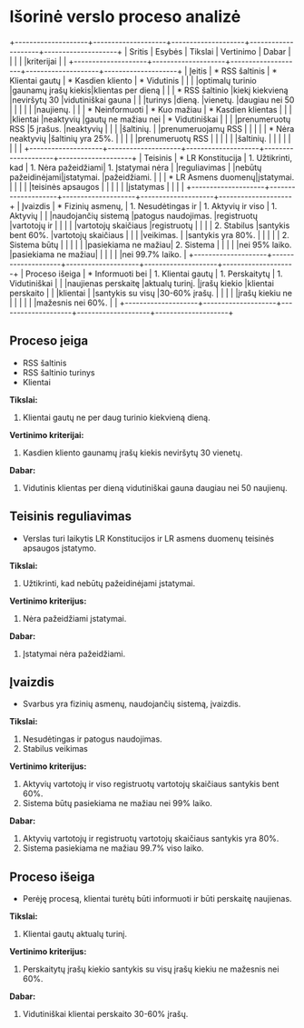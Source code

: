 # Išorinė verslo proceso analizė

  +--------------------+--------------------+--------------------+--------------------+--------------------+
  | Sritis             | Esybės             | Tikslai            | Vertinimo          | Dabar              |
  |                    |                    |                    |kriterijai          |                    |
  +--------------------+--------------------+--------------------+--------------------+--------------------+
  | Įeitis             | * RSS šaltinis     | * Klientai gautų   | * Kasdien kliento  | * Vidutinis        |
  |                    |                    |optimalų turinio    |gaunamų įrašų kiekis|klientas per dieną  |
  |                    | * RSS šaltinio     |kiekį kiekvieną     |neviršytų 30        |vidutiniškai gauna  |
  |                    |turinys             |dieną.              |vienetų.            |daugiau nei 50      |
  |                    |                    |                    |                    |naujienų.           |
  |                    | * Neinformuoti     | * Kuo mažiau       | * Kasdien klientas |                    |
  |                    |klientai            |neaktyvių           |gautų ne mažiau nei | * Vidutiniškai     |
  |                    |                    |prenumeruotų RSS    |5 įrašus.           |neaktyvių           |
  |                    |                    |šaltinių.           |                    |prenumeruojamų RSS  |
  |                    |                    |                    | * Nėra neaktyvių   |šaltinių yra 25%.   |
  |                    |                    |                    |prenumeruotų RSS    |                    |
  |                    |                    |                    |šaltinių.           |                    |
  |                    |                    |                    |                    |                    |
  +--------------------+--------------------+--------------------+--------------------+--------------------+
  | Teisinis           | * LR Konstitucija  | 1. Užtikrinti, kad | 1. Nėra pažeidžiami| 1. Įstatymai nėra  |
  |reguliavimas        |                    |nebūtų pažeidinėjami|įstatymai.          |pažeidžiami.        |
  |                    | * LR Asmens duomenų|įstatymai.          |                    |                    |
  |                    |teisinės apsaugos   |                    |                    |                    |
  |                    |įstatymas           |                    |                    |                    |
  +--------------------+--------------------+--------------------+--------------------+--------------------+
  | Įvaizdis           | * Fizinių asmenų,  | 1. Nesudėtingas ir | 1. Aktyvių ir viso | 1. Aktyvių         |
  |                    |naudojančių sistemą |patogus naudojimas. |registruotų         |vartotojų ir        |
  |                    |                    |                    |vartotojų skaičiaus |registruotų         |
  |                    |                    | 2. Stabilus        |santykis bent 60%.  |vartotojų skaičiaus |
  |                    |                    |veikimas.           |                    |santykis yra 80%.   |
  |                    |                    |                    | 2. Sistema būtų    |                    |
  |                    |                    |                    |pasiekiama ne mažiau| 2. Sistema         |
  |                    |                    |                    |nei 95% laiko.      |pasiekiama ne mažiau|
  |                    |                    |                    |                    |nei 99.7% laiko.    |
  +--------------------+--------------------+--------------------+--------------------+--------------------+
  | Proceso išeiga     | * Informuoti bei   | 1. Klientai gautų  | 1. Perskaitytų     | 1. Vidutiniškai    |
  |                    |naujienas perskaitę |aktualų turinį.     |įrašų kiekio        |klientai perskaito  |
  |                    |klientai            |                    |santykis su visų    |30-60% įrašų.       |
  |                    |                    |                    |įrašų kiekiu ne     |                    |
  |                    |                    |                    |mažesnis nei 60%.   |                    |
  +--------------------+--------------------+--------------------+--------------------+--------------------+
  
  

## Proceso įeiga

* RSS šaltinis
* RSS šaltinio turinys
* Klientai

**Tikslai:**

1. Klientai gautų ne per daug turinio kiekvieną dieną.

**Vertinimo kriterijai:**

1. Kasdien kliento gaunamų įrašų kiekis neviršytų 30 vienetų.

**Dabar:**

1. Vidutinis klientas per dieną vidutiniškai gauna daugiau nei 50 naujienų.

## Teisinis reguliavimas

* Verslas turi laikytis LR Konstitucijos ir LR asmens duomenų teisinės apsaugos įstatymo.

**Tikslai:**

1. Užtikrinti, kad nebūtų pažeidinėjami įstatymai.

**Vertinimo kriterijus:**

1. Nėra pažeidžiami įstatymai.

**Dabar:**

1. Įstatymai nėra pažeidžiami.

## Įvaizdis

* Svarbus yra fizinių asmenų, naudojančių sistemą, įvaizdis.

**Tikslai:**

1. Nesudėtingas ir patogus naudojimas.
2. Stabilus veikimas

**Vertinimo kriterijus:**

1. Aktyvių vartotojų ir viso registruotų vartotojų skaičiaus santykis bent 60%.
2. Sistema būtų pasiekiama ne mažiau nei 99% laiko.

**Dabar:**

1. Aktyvių vartotojų ir registruotų vartotojų skaičiaus santykis yra 80%.
2. Sistema pasiekiama ne mažiau 99.7% viso laiko.

## Proceso išeiga

* Perėję procesą, klientai turėtų būti informuoti ir būti perskaitę naujienas.

**Tikslai:**

1. Klientai gautų aktualų turinį.

**Vertinimo kriterijus:**

1. Perskaitytų įrašų kiekio santykis su visų įrašų kiekiu ne mažesnis nei 60%.

**Dabar:**

1. Vidutiniškai klientai perskaito 30-60% įrašų.
